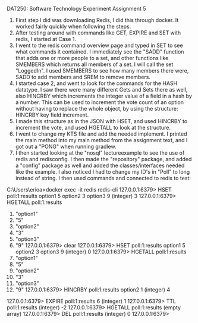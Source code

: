 DAT250: Software Technology Experiment Assignment 5

1. First step I did was downloading Redis, I did this through docker. It worked fairly quickly when following the steps.
2. After testing around with commands like GET, EXPIRE and SET with redis, I started at Case 1. 
3. I went to the redis command overview page and typed in SET to see what commands it contained. I immediately see
the "SADD" function that adds one or more people to a set, and other functions like SMEMBERS which returns all members
of a set. I will call the set "LoggedIn". I used SMEMBERS to see how many members there were, SADD to add members and
SREM to remove members.
4. I started case 2, and went to look for the commands for the HASH datatype. I saw there were many different Gets and 
Sets there as well, also HINCRBY which increments the integer value of a field in a hash by a number. This can be used to
increment the vote count of an option without having to replace the whole object, by using the structure: HINCRBY key field increment.
5. I made this structure as in the JSON with HSET, and used HINCRBY to increment the vote, and used HGETALL to look at the
structure.
6. I went to change my KTS file and add the needed implement. I printed the main method into my main method from the
assignment text, and I got out a "PONG" when running gradlew. 
7. I then started looking at the "nosql" lectureexample to see the use of redis and redisconfig. I then made the 
"repository" package, and added a "config" package as well and added the classes/interfaces needed like the example.
I also noticed I had to change my ID's in "Poll" to long instead of string. I then used commands and connected to redis
to test:

C:\Users\erioa>docker exec -it redis redis-cli
127.0.0.1:6379> HSET poll:1:results option1 5 option2 3 option3 9
(integer) 3
127.0.0.1:6379> HGETALL poll:1:results
1) "option1"
2) "5"
3) "option2"
4) "3"
5) "option3"
6) "9"
   127.0.0.1:6379> clear
   127.0.0.1:6379> HSET poll:1:results option1 5 option2 3 option3 9
   (integer) 0
   127.0.0.1:6379> HGETALL poll:1:results
1) "option1"
2) "5"
3) "option2"
4) "3"
5) "option3"
6) "9"
   127.0.0.1:6379> HINCRBY poll:1:results option2 1
   (integer) 4

127.0.0.1:6379> EXPIRE poll:1:results 6
(integer) 1
127.0.0.1:6379> TTL poll:1:results
(integer) -2
127.0.0.1:6379> HGETALL poll:1:results
(empty array)
127.0.0.1:6379> DEL poll:1:results
(integer) 0
127.0.0.1:6379>


